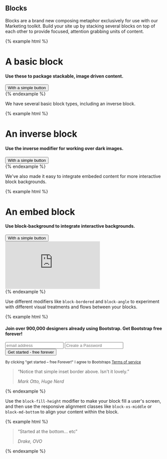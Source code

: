 ## Blocks

Blocks are a brand new composing metaphor exclusively for use with our Marketing toolkit. Build your site up by stacking several blocks on top of each other to provide focused, attention grabbing units of content.

{% example html %}
<div class="block text-center">
  <h1 class="block-title">A basic block</h1>
  <h4 class="text-muted">Use these to package stackable, image driven content.</h4>
  <button class="btn btn-primary mt-1">With a simple button</button>
</div>
{% endexample %}

We have several basic block types, including an inverse block.

{% example html %}
<div class="block block-inverse text-center">
  <h1 class="block-title">An inverse block</h1>
  <h4 class="text-muted">Use the inverse modifier for working over dark images.</h4>
  <button class="btn btn-primary mt-1">With a simple button</button>
</div>
{% endexample %}

We've also made it easy to integrate embeded content for more interactive block backgrounds.

{% example html %}
<div class="block block-inverse text-center">
  <div class="block-foreground">
    <h1 class="block-title">An embed block</h1>
    <h4 class="text-muted">Use block-background to integrate interactive backgrounds.</h4>
    <button class="btn btn-secondary btn-outline-secondary mt-1">With a simple button</button>
  </div>
  <div class="block-background">
    <iframe frameBorder="0" src="https://a.tiles.mapbox.com/v4/jacobthornton.6681fb42/attribution.html?access_token=pk.eyJ1IjoiamFjb2J0aG9ybnRvbiIsImEiOiJlMGRmZmJlNDZkNDhlN2EzMTQ0YWFiNjhlN2RiZWY1ZCJ9.hO-UNIIplnebJYkya-8TEQ"></iframe>
  </div>
</div>
{% endexample %}

Use different modifiers like `block-bordered` and `block-angle` to experiment with different visual treatments and flows between your blocks.

{% example html %}
<div class="block text-center">
  <div class="container-fluid">
    <h4 class="mb-4">
      Join over 900,000 designers already using Bootstrap. Get Bootstrap <strong>free</strong> forever!
    </h4>
    <form class="form-inline">
      <input class="form-control mb-3" placeholder="email address">
      <input class="form-control mb-3" type="password" placeholder="Create a Password">
      <button class="btn btn-primary mb-3">Get started - free forever</button>
    </form>
    <small class="text-muted">
      By clicking "get started – free Forever!" I agree to Bootstraps
      <a href="#">Terms of service</a>
    </small>
  </div>
</div>
<div class="block block-bordered text-center">
  <div class="container-fluid">
   <blockquote class="pull-quote">
      <p>
        “Notice that simple inset border above. Isn't it lovely.”
      </p>
      <cite>Mark Otto, Huge Nerd</cite>
    </blockquote>
  </div>
</div>
{% endexample %}

Use the `block-fill-height` modifier to make your block fill a user's screen, and then use the responsive alignment classes like `block-xs-middle` or `block-md-bottom` to align your content within the block.

{% example html %}
<div class="block block-fill-height text-center">
  <div class="block-xs-bottom">
    <div class="container-fluid">
     <blockquote class="pull-quote">
        <p>
          “Started at the bottom… etc”
        </p>
        <cite>Drake, OVO</cite>
      </blockquote>
    </div>
  </div>
</div>
{% endexample %}
